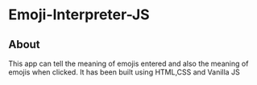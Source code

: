 # Emoji-Interpreter-JS
## About
This app can tell the meaning of emojis entered and also the meaning of emojis when clicked. It has been built using HTML,CSS and Vanilla JS
